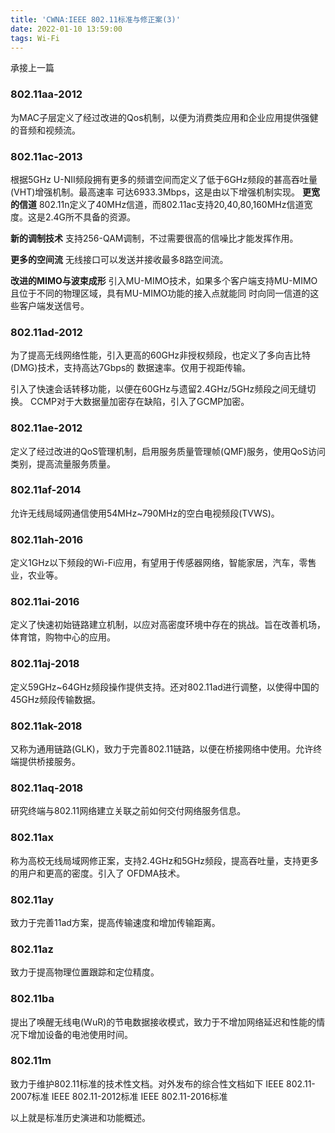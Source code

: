 ```yaml
---
title: 'CWNA:IEEE 802.11标准与修正案(3)'
date: 2022-01-10 13:59:00
tags: Wi-Fi
---
```

承接上一篇

### 802.11aa-2012
为MAC子层定义了经过改进的Qos机制，以便为消费类应用和企业应用提供强健的音频和视频流。

### 802.11ac-2013
根据5GHz U-NII频段拥有更多的频谱空间而定义了低于6GHz频段的甚高吞吐量(VHT)增强机制。最高速率
可达6933.3Mbps，这是由以下增强机制实现。
**更宽的信道**
802.11n定义了40MHz信道，而802.11ac支持20,40,80,160MHz信道宽度。这是2.4G所不具备的资源。

**新的调制技术**
支持256-QAM调制，不过需要很高的信噪比才能发挥作用。

**更多的空间流**
无线接口可以发送并接收最多8路空间流。

**改进的MIMO与波束成形**
引入MU-MIMO技术，如果多个客户端支持MU-MIMO且位于不同的物理区域，具有MU-MIMO功能的接入点就能同
时向同一信道的这些客户端发送信号。

### 802.11ad-2012
为了提高无线网络性能，引入更高的60GHz非授权频段，也定义了多向吉比特(DMG)技术，支持高达7Gbps的
数据速率。仅用于视距传输。

引入了快速会话转移功能，以便在60GHz与遗留2.4GHz/5GHz频段之间无缝切换。
CCMP对于大数据量加密存在缺陷，引入了GCMP加密。

### 802.11ae-2012
定义了经过改进的QoS管理机制，启用服务质量管理帧(QMF)服务，使用QoS访问类别，提高流量服务质量。

### 802.11af-2014
允许无线局域网通信使用54MHz~790MHz的空白电视频段(TVWS)。

### 802.11ah-2016
定义1GHz以下频段的Wi-Fi应用，有望用于传感器网络，智能家居，汽车，零售业，农业等。

### 802.11ai-2016
定义了快速初始链路建立机制，以应对高密度环境中存在的挑战。旨在改善机场，体育馆，购物中心的应用。

### 802.11aj-2018
定义59GHz~64GHz频段操作提供支持。还对802.11ad进行调整，以使得中国的45GHz频段传输数据。

### 802.11ak-2018
又称为通用链路(GLK)，致力于完善802.11链路，以便在桥接网络中使用。允许终端提供桥接服务。

### 802.11aq-2018
研究终端与802.11网络建立关联之前如何交付网络服务信息。

### 802.11ax
称为高校无线局域网修正案，支持2.4GHz和5GHz频段，提高吞吐量，支持更多的用户和更高的密度。引入了
OFDMA技术。

### 802.11ay
致力于完善11ad方案，提高传输速度和增加传输距离。

### 802.11az
致力于提高物理位置跟踪和定位精度。

### 802.11ba
提出了唤醒无线电(WuR)的节电数据接收模式，致力于不增加网络延迟和性能的情况下增加设备的电池使用时间。


### 802.11m
致力于维护802.11标准的技术性文档。对外发布的综合性文档如下
IEEE 802.11-2007标准
IEEE 802.11-2012标准
IEEE 802.11-2016标准


以上就是标准历史演进和功能概述。
